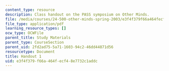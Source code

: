 ```yaml
---
content_type: resource
description: Class handout on the PASS symposium on Other Minds.
file: /media/courses/24-500-other-minds-spring-2003/e3f4f379f66a464fecf48e7732c1addc_h1_24500s03.pdf
file_type: application/pdf
learning_resource_types: []
ocw_type: OCWFile
parent_title: Study Materials
parent_type: CourseSection
parent_uid: 2fd2ad75-5a71-1603-94c2-46dd44871d56
resourcetype: Document
title: Handout 1
uid: e3f4f379-f66a-464f-ecf4-8e7732c1addc
---
```

